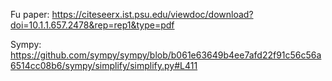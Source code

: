 Fu paper: https://citeseerx.ist.psu.edu/viewdoc/download?doi=10.1.1.657.2478&rep=rep1&type=pdf

Sympy: https://github.com/sympy/sympy/blob/b061e63649b4ee7afd22f91c56c56a6514cc08b6/sympy/simplify/simplify.py#L411